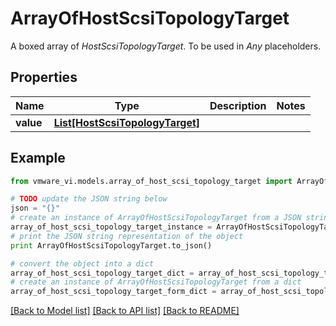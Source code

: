 # ArrayOfHostScsiTopologyTarget

A boxed array of *HostScsiTopologyTarget*. To be used in *Any* placeholders. 

## Properties
Name | Type | Description | Notes
------------ | ------------- | ------------- | -------------
**value** | [**List[HostScsiTopologyTarget]**](HostScsiTopologyTarget.md) |  | 

## Example

```python
from vmware_vi.models.array_of_host_scsi_topology_target import ArrayOfHostScsiTopologyTarget

# TODO update the JSON string below
json = "{}"
# create an instance of ArrayOfHostScsiTopologyTarget from a JSON string
array_of_host_scsi_topology_target_instance = ArrayOfHostScsiTopologyTarget.from_json(json)
# print the JSON string representation of the object
print ArrayOfHostScsiTopologyTarget.to_json()

# convert the object into a dict
array_of_host_scsi_topology_target_dict = array_of_host_scsi_topology_target_instance.to_dict()
# create an instance of ArrayOfHostScsiTopologyTarget from a dict
array_of_host_scsi_topology_target_form_dict = array_of_host_scsi_topology_target.from_dict(array_of_host_scsi_topology_target_dict)
```
[[Back to Model list]](../README.md#documentation-for-models) [[Back to API list]](../README.md#documentation-for-api-endpoints) [[Back to README]](../README.md)



